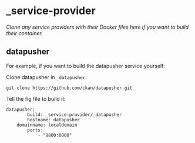 _service-provider
=================

_Clone any service providers with their Docker files here if you want to build their container._

## datapusher

For example, if you want to build the datapusher service yourself:

Clone datapusher in `_datapusher`:

	git clone https://github.com/ckan/datapusher.git


Tell the fig file to build it:

	datapusher:
			build: _service-provider/_datapusher
			hostname: datapusher
		domainname: localdomain
			ports:
				- "8800:8800"

